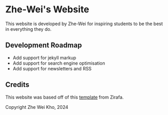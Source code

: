 # Zhe-Wei's Website
This website is developed by Zhe-Wei for inspiring students to be the best in everything they do.

## Development Roadmap
- Add support for jekyll markup
- Add support for search engine optimisation
- Add support for newsletters and RSS

## Credits
This website was based off of this [template](https://github.com/zirafa/simple-website-template) from Zirafa.

Copyright Zhe Wei Kho, 2024

